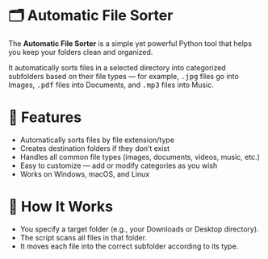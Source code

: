 # 🗂️ Automatic File Sorter

The **Automatic File Sorter** is a simple yet powerful Python tool that helps you keep your folders clean and organized. 

It automatically sorts files in a selected directory into categorized subfolders based on their file types — for example, <tt>.jpg</tt> files 
go into Images, <tt>.pdf</tt> files into Documents, and <tt>.mp3</tt> files into Music.

# 🚀 Features

- Automatically sorts files by file extension/type
- Creates destination folders if they don’t exist
- Handles all common file types (images, documents, videos, music, etc.)
- Easy to customize — add or modify categories as you wish
- Works on Windows, macOS, and Linux

# 🧠 How It Works

- You specify a target folder (e.g., your Downloads or Desktop directory).
- The script scans all files in that folder.
- It moves each file into the correct subfolder according to its type.
